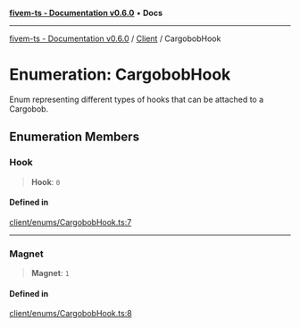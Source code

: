 [**fivem-ts - Documentation v0.6.0**](../../../README.md) • **Docs**

***

[fivem-ts - Documentation v0.6.0](../../../README.md) / [Client](../README.md) / CargobobHook

# Enumeration: CargobobHook

Enum representing different types of hooks that can be attached to a Cargobob.

## Enumeration Members

### Hook

> **Hook**: `0`

#### Defined in

[client/enums/CargobobHook.ts:7](https://github.com/Purpose-Dev/fivem-ts/blob/main/src/client/enums/CargobobHook.ts#L7)

***

### Magnet

> **Magnet**: `1`

#### Defined in

[client/enums/CargobobHook.ts:8](https://github.com/Purpose-Dev/fivem-ts/blob/main/src/client/enums/CargobobHook.ts#L8)
